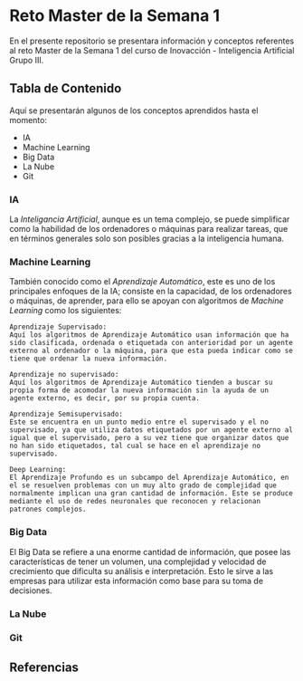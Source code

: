 # Reto Master de la Semana 1
En el presente repositorio se presentara información y conceptos referentes al reto Master de la Semana 1 del curso de Inovacción - Inteligencia Artificial Grupo III.

## Tabla de Contenido
Aquí se presentarán algunos de los conceptos aprendidos hasta el momento:

* IA
* Machine Learning
* Big Data
* La Nube
* Git


### IA
La *Inteligancia Artificial*, aunque es un tema complejo, se puede simplificar como la habilidad de los ordenadores o máquinas para realizar tareas, que en términos generales solo son posibles gracias a la inteligencia humana.

### Machine Learning
También conocido como el *Aprendizaje Automático*, este es uno de los principales enfoques de la IA; consiste en la capacidad, de los ordenadores o máquinas, de aprender, para ello se apoyan con algoritmos de *Machine Learning* como los siguientes:

```
Aprendizaje Supervisado:
Aquí los algoritmos de Aprendizaje Automático usan información que ha sido clasificada, ordenada o etiquetada con anterioridad por un agente externo al ordenador o la máquina, para que esta pueda indicar como se tiene que ordenar la nueva información.

Aprendizaje no supervisado:
Aquí los algoritmos de Aprendizaje Automático tienden a buscar su propia forma de acomodar la nueva información sin la ayuda de un agente externo, es decir, por su propia cuenta.

Aprendizaje Semisupervisado:
Este se encuentra en un punto medio entre el supervisado y el no supervisado, ya que utiliza datos etiquetados por un agente externo al igual que el supervisado, pero a su vez tiene que organizar datos que no han sido etiquetados, tal cual se hace en el aprendizaje no supervisado.

Deep Learning:
El Aprendizaje Profundo es un subcampo del Aprendizaje Automático, en el se resuelven problemas con un muy alto grado de complejidad que normalmente implican una gran cantidad de información. Este se produce mediante el uso de redes neuronales que reconocen y relacionan patrones complejos.
```

### Big Data
El Big Data se refiere a una enorme cantidad de información, que posee las características de tener un volumen, una complejidad y velocidad de crecimiento que dificulta su análisis e interpretación. Esto le sirve a las empresas para utilizar esta información como base para su toma de decisiones.

### La Nube


### Git


## Referencias
